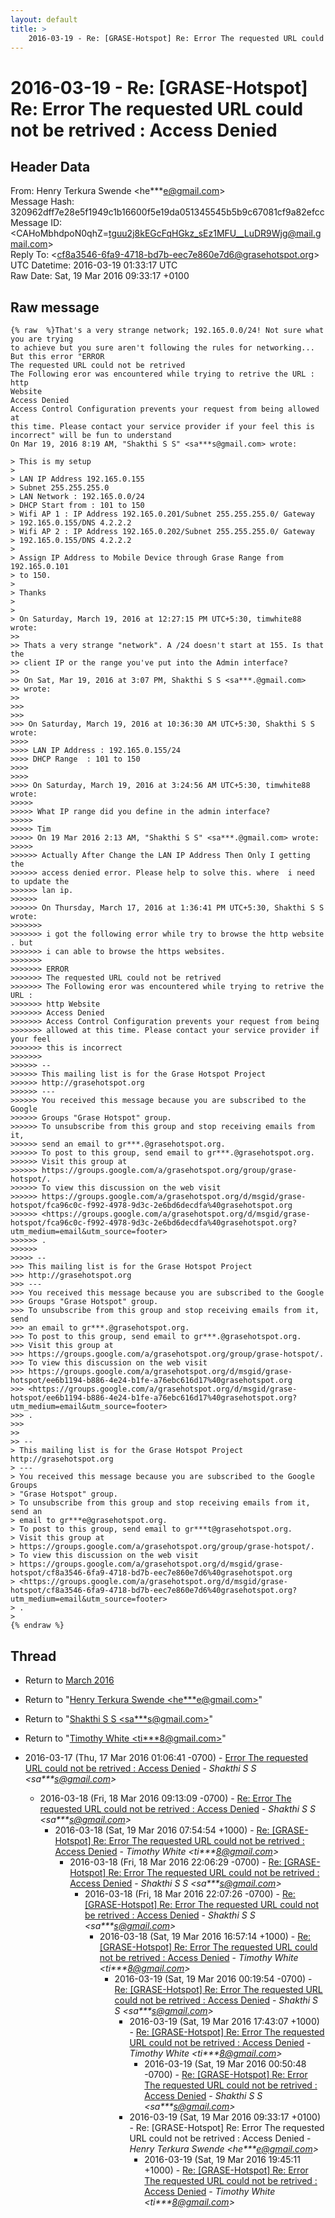```yaml
---
layout: default
title: >
    2016-03-19 - Re: [GRASE-Hotspot] Re: Error The requested URL could not be retrived : Access Denied
---
```


# 2016-03-19 - Re: [GRASE-Hotspot] Re: Error The requested URL could not be retrived : Access Denied

## Header Data

From: Henry Terkura Swende \<he***e@gmail.com\><br>
Message Hash: 320962dff7e28e5f1949c1b16600f5e19da051345545b5b9c67081cf9a82efcc<br>
Message ID: \<CAHoMbhdpoN0qhZ=tguu2j8kEGcFqHGkz_sEz1MFU__LuDR9Wjg@mail.gmail.com\><br>
Reply To: \<cf8a3546-6fa9-4718-bd7b-eec7e860e7d6@grasehotspot.org\><br>
UTC Datetime: 2016-03-19 01:33:17 UTC<br>
Raw Date: Sat, 19 Mar 2016 09:33:17 +0100<br>

## Raw message

```
{% raw  %}That's a very strange network; 192.165.0.0/24! Not sure what you are trying
to achieve but you sure aren't following the rules for networking...
But this error "ERROR
The requested URL could not be retrived
The Following eror was encountered while trying to retrive the URL : http
Website
Access Denied
Access Control Configuration prevents your request from being allowed at
this time. Please contact your service provider if your feel this is
incorrect" will be fun to understand
On Mar 19, 2016 8:19 AM, "Shakthi S S" <sa***s@gmail.com> wrote:

> This is my setup
>
> LAN IP Address 192.165.0.155
> Subnet 255.255.255.0
> LAN Network : 192.165.0.0/24
> DHCP Start from : 101 to 150
> Wifi AP 1 : IP Address 192.165.0.201/Subnet 255.255.255.0/ Gateway
> 192.165.0.155/DNS 4.2.2.2
> Wifi AP 2 : IP Address 192.165.0.202/Subnet 255.255.255.0/ Gateway
> 192.165.0.155/DNS 4.2.2.2
>
> Assign IP Address to Mobile Device through Grase Range from 192.165.0.101
> to 150.
>
> Thanks
>
>
> On Saturday, March 19, 2016 at 12:27:15 PM UTC+5:30, timwhite88 wrote:
>>
>> Thats a very strange "network". A /24 doesn't start at 155. Is that the
>> client IP or the range you've put into the Admin interface?
>>
>> On Sat, Mar 19, 2016 at 3:07 PM, Shakthi S S <sa***.@gmail.com>
>> wrote:
>>
>>>
>>>
>>> On Saturday, March 19, 2016 at 10:36:30 AM UTC+5:30, Shakthi S S wrote:
>>>>
>>>> LAN IP Address : 192.165.0.155/24
>>>> DHCP Range  : 101 to 150
>>>>
>>>>
>>>> On Saturday, March 19, 2016 at 3:24:56 AM UTC+5:30, timwhite88 wrote:
>>>>>
>>>>> What IP range did you define in the admin interface?
>>>>>
>>>>> Tim
>>>>> On 19 Mar 2016 2:13 AM, "Shakthi S S" <sa***.@gmail.com> wrote:
>>>>>
>>>>>> Actually After Change the LAN IP Address Then Only I getting the
>>>>>> access denied error. Please help to solve this. where  i need to update the
>>>>>> lan ip.
>>>>>>
>>>>>> On Thursday, March 17, 2016 at 1:36:41 PM UTC+5:30, Shakthi S S wrote:
>>>>>>>
>>>>>>> i got the following error while try to browse the http website . but
>>>>>>> i can able to browse the https websites.
>>>>>>>
>>>>>>> ERROR
>>>>>>> The requested URL could not be retrived
>>>>>>> The Following eror was encountered while trying to retrive the URL :
>>>>>>> http Website
>>>>>>> Access Denied
>>>>>>> Access Control Configuration prevents your request from being
>>>>>>> allowed at this time. Please contact your service provider if your feel
>>>>>>> this is incorrect
>>>>>>>
>>>>>> --
>>>>>> This mailing list is for the Grase Hotspot Project
>>>>>> http://grasehotspot.org
>>>>>> ---
>>>>>> You received this message because you are subscribed to the Google
>>>>>> Groups "Grase Hotspot" group.
>>>>>> To unsubscribe from this group and stop receiving emails from it,
>>>>>> send an email to gr***.@grasehotspot.org.
>>>>>> To post to this group, send email to gr***.@grasehotspot.org.
>>>>>> Visit this group at
>>>>>> https://groups.google.com/a/grasehotspot.org/group/grase-hotspot/.
>>>>>> To view this discussion on the web visit
>>>>>> https://groups.google.com/a/grasehotspot.org/d/msgid/grase-hotspot/fca96c0c-f992-4978-9d3c-2e6bd6decdfa%40grasehotspot.org
>>>>>> <https://groups.google.com/a/grasehotspot.org/d/msgid/grase-hotspot/fca96c0c-f992-4978-9d3c-2e6bd6decdfa%40grasehotspot.org?utm_medium=email&utm_source=footer>
>>>>>> .
>>>>>>
>>>>> --
>>> This mailing list is for the Grase Hotspot Project
>>> http://grasehotspot.org
>>> ---
>>> You received this message because you are subscribed to the Google
>>> Groups "Grase Hotspot" group.
>>> To unsubscribe from this group and stop receiving emails from it, send
>>> an email to gr***.@grasehotspot.org.
>>> To post to this group, send email to gr***.@grasehotspot.org.
>>> Visit this group at
>>> https://groups.google.com/a/grasehotspot.org/group/grase-hotspot/.
>>> To view this discussion on the web visit
>>> https://groups.google.com/a/grasehotspot.org/d/msgid/grase-hotspot/ee6b1194-b886-4e24-b1fe-a76ebc616d17%40grasehotspot.org
>>> <https://groups.google.com/a/grasehotspot.org/d/msgid/grase-hotspot/ee6b1194-b886-4e24-b1fe-a76ebc616d17%40grasehotspot.org?utm_medium=email&utm_source=footer>
>>> .
>>>
>>
>> --
> This mailing list is for the Grase Hotspot Project http://grasehotspot.org
> ---
> You received this message because you are subscribed to the Google Groups
> "Grase Hotspot" group.
> To unsubscribe from this group and stop receiving emails from it, send an
> email to gr***e@grasehotspot.org.
> To post to this group, send email to gr***t@grasehotspot.org.
> Visit this group at
> https://groups.google.com/a/grasehotspot.org/group/grase-hotspot/.
> To view this discussion on the web visit
> https://groups.google.com/a/grasehotspot.org/d/msgid/grase-hotspot/cf8a3546-6fa9-4718-bd7b-eec7e860e7d6%40grasehotspot.org
> <https://groups.google.com/a/grasehotspot.org/d/msgid/grase-hotspot/cf8a3546-6fa9-4718-bd7b-eec7e860e7d6%40grasehotspot.org?utm_medium=email&utm_source=footer>
> .
>
{% endraw %}
```

## Thread

+ Return to [March 2016](/archive/2016/03)

+ Return to "[Henry Terkura Swende <he***e<span>@</span>gmail.com>](/authors/he___e_at_gmail_com)"
+ Return to "[Shakthi S S <sa***s<span>@</span>gmail.com>](/authors/sa___s_at_gmail_com)"
+ Return to "[Timothy White <ti***8<span>@</span>gmail.com>](/authors/ti___8_at_gmail_com)"

+ 2016-03-17 (Thu, 17 Mar 2016 01:06:41 -0700) - [Error The requested URL could not be retrived : Access Denied](/archive/2016/03/b92153fb036cbdc2870d5faeb377ad5a244f4608703585b3de95fac60bdc87de) - _Shakthi S S \<sa***s@gmail.com\>_
  + 2016-03-18 (Fri, 18 Mar 2016 09:13:09 -0700) - [Re: Error The requested URL could not be retrived : Access Denied](/archive/2016/03/e42d65fa37e32b7e2a8984c3bfd97a724144789682c5e47837972e48a641f5b8) - _Shakthi S S \<sa***s@gmail.com\>_
    + 2016-03-18 (Sat, 19 Mar 2016 07:54:54 +1000) - [Re: [GRASE-Hotspot] Re: Error The requested URL could not be retrived : Access Denied](/archive/2016/03/7f18d1ba3a21c367ec782acc91322b6d8d28eb98f120d6da5fa602307e194426) - _Timothy White \<ti***8@gmail.com\>_
      + 2016-03-18 (Fri, 18 Mar 2016 22:06:29 -0700) - [Re: [GRASE-Hotspot] Re: Error The requested URL could not be retrived : Access Denied](/archive/2016/03/e78264f26496f440a066da34e04e32882640f9c03784cbbbe71ff5aea422415a) - _Shakthi S S \<sa***s@gmail.com\>_
        + 2016-03-18 (Fri, 18 Mar 2016 22:07:26 -0700) - [Re: [GRASE-Hotspot] Re: Error The requested URL could not be retrived : Access Denied](/archive/2016/03/0337c60a19a67bb0a7726cb5384726959b94612a65ecde3354bdeb5037262d05) - _Shakthi S S \<sa***s@gmail.com\>_
          + 2016-03-18 (Sat, 19 Mar 2016 16:57:14 +1000) - [Re: [GRASE-Hotspot] Re: Error The requested URL could not be retrived : Access Denied](/archive/2016/03/fc8b969a0c4213c342096f873c597d37427150776c097ae75ca426d90b873356) - _Timothy White \<ti***8@gmail.com\>_
            + 2016-03-19 (Sat, 19 Mar 2016 00:19:54 -0700) - [Re: [GRASE-Hotspot] Re: Error The requested URL could not be retrived : Access Denied](/archive/2016/03/e19b4a02fe31d615beb30b0750adf426e746b9ecf56e4729e645b0b145a6bd3f) - _Shakthi S S \<sa***s@gmail.com\>_
              + 2016-03-19 (Sat, 19 Mar 2016 17:43:07 +1000) - [Re: [GRASE-Hotspot] Re: Error The requested URL could not be retrived : Access Denied](/archive/2016/03/9c0c276840dec7fa68ea9e1024802564920ee2373e01da90d28dfd02e9941bc3) - _Timothy White \<ti***8@gmail.com\>_
                + 2016-03-19 (Sat, 19 Mar 2016 00:50:48 -0700) - [Re: [GRASE-Hotspot] Re: Error The requested URL could not be retrived : Access Denied](/archive/2016/03/636d9e8108338c12d52a10c454b2758c140ee5af8cb60c346a593faee819e284) - _Shakthi S S \<sa***s@gmail.com\>_
              + 2016-03-19 (Sat, 19 Mar 2016 09:33:17 +0100) - Re: [GRASE-Hotspot] Re: Error The requested URL could not be retrived : Access Denied - _Henry Terkura Swende \<he***e@gmail.com\>_
                + 2016-03-19 (Sat, 19 Mar 2016 19:45:11 +1000) - [Re: [GRASE-Hotspot] Re: Error The requested URL could not be retrived : Access Denied](/archive/2016/03/b36e25613e47a01f804ff3332ab500eb55c5159e0399ba2eb8ebe4f43c2c6d7b) - _Timothy White \<ti***8@gmail.com\>_

